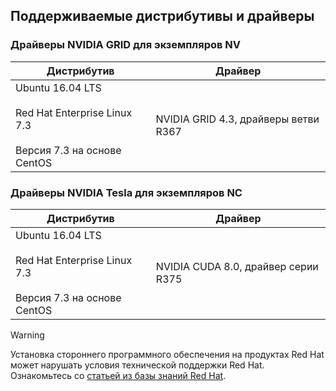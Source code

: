 ## <a name="supported-distributions-and-drivers"></a>Поддерживаемые дистрибутивы и драйверы


### <a name="nv-instances---nvidia-grid-drivers"></a>Драйверы NVIDIA GRID для экземпляров NV


| Дистрибутив | Драйвер |
| --- | --- | 
| Ubuntu 16.04 LTS<br/><br/>Red Hat Enterprise Linux 7.3<br/><br/>Версия 7.3 на основе CentOS | NVIDIA GRID 4.3, драйверы ветви R367|

### <a name="nc-instances---nvidia-tesla-drivers"></a>Драйверы NVIDIA Tesla для экземпляров NC
| Дистрибутив | Драйвер |
| --- | --- | 
| Ubuntu 16.04 LTS<br/><br/> Red Hat Enterprise Linux 7.3<br/><br/> Версия 7.3 на основе CentOS | NVIDIA CUDA 8.0, драйвер серии R375 |



> [!WARNING] 
> Установка стороннего программного обеспечения на продуктах Red Hat может нарушать условия технической поддержки Red Hat. Ознакомьтесь со [статьей из базы знаний Red Hat](https://access.redhat.com/articles/1067).
>

